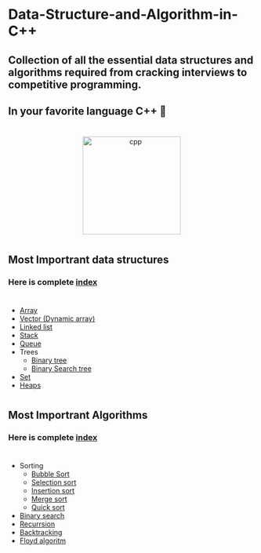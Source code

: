 # Data-Structure-and-Algorithm-in-C++

## Collection of all the essential data structures and algorithms required from cracking interviews to competitive programming.

## In your favorite language C++ 💝

#

<p align = "center"> 
    <img title="cpp" alt="cpp" src="https://upload.wikimedia.org/wikipedia/commons/thumb/1/18/ISO_C%2B%2B_Logo.svg/306px-ISO_C%2B%2B_Logo.svg.png" width="200"/>
 </p>

#
## Most Importrant data structures
### Here is complete [index](www.google.com "Complete list") 
#

 * [Array]()
 * [Vector (Dynamic array)]()
 * [Linked list]()
 * [Stack]()
 * [Queue]()
 * Trees
    * [Binary tree]()
    * [Binary Search tree]() 
* [Set]()
* [Heaps]()
#
## Most Importrant Algorithms
### Here is complete [index](www.google.com "Complete list") 
#
* Sorting
   * [Bubble Sort]()
   * [Selection sort]()
   * [Insertion sort]()
   * [Merge sort]()
   * [Quick sort]()
* [Binary search]()
* [Recurrsion]()
* [Backtracking]()
* [Floyd algoritm]()



